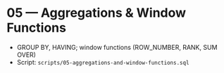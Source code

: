 # 05 — Aggregations & Window Functions

- GROUP BY, HAVING; window functions (ROW_NUMBER, RANK, SUM OVER)
- Script: `scripts/05-aggregations-and-window-functions.sql`

